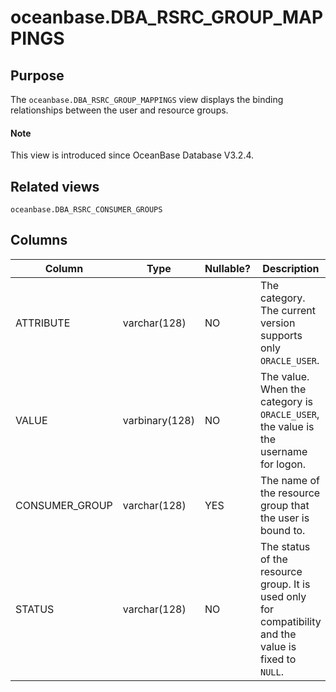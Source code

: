 # oceanbase.DBA_RSRC_GROUP_MAPPINGS

## Purpose

The `oceanbase.DBA_RSRC_GROUP_MAPPINGS` view displays the binding relationships between the user and resource groups. 

<main id="notice" type='explain'>

  <h4>Note</h4>

  <p>This view is introduced since OceanBase Database V3.2.4. </p>

</main>

## Related views

`oceanbase.DBA_RSRC_CONSUMER_GROUPS`

## Columns

| Column | Type | Nullable? | Description |
|----------------|----------------|------------|-----------------------------------|
| ATTRIBUTE | varchar(128) | NO | The category. The current version supports only `ORACLE_USER`.  |
| VALUE | varbinary(128) | NO | The value. When the category is `ORACLE_USER`, the value is the username for logon.  |
| CONSUMER_GROUP | varchar(128) | YES | The name of the resource group that the user is bound to.  |
| STATUS | varchar(128) | NO | The status of the resource group. It is used only for compatibility and the value is fixed to `NULL`.  |
